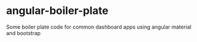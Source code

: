 # angular-boiler-plate
Some boiler plate code for common dashboard apps using angular material and bootstrap
